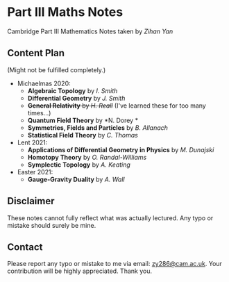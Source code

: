 # Part III Maths Notes
Cambridge Part III Mathematics Notes taken by *Zihan Yan*

## Content Plan

(Might not be fulfilled completely.)

- Michaelmas 2020:
  - **Algebraic Topology** by *I. Smith*
  - **Differential Geometry** by *J. Smith*
  - ~~**General Relativity** by *H. Reall*~~ (I've learned these for too many times...)
  - **Quantum Field Theory** by *N. Dorey *
  - **Symmetries, Fields and Particles** by *B. Allanach*
  - **Statistical Field Theory** by *C. Thomas* 
- Lent 2021:
  - **Applications of Differential Geometry in Physics** by *M. Dunajski*
  - **Homotopy Theory** by *O. Randal-Williams*
  - **Symplectic Topology** by *A. Keating*
- Easter 2021:
  - **Gauge-Gravity Duality** by *A. Wall*

## Disclaimer

These notes cannot fully reflect what was actually lectured. Any typo or mistake should surely be mine.

## Contact

Please report any typo or mistake to me via email: [zy286@cam.ac.uk](mailto:zy286@cam.ac.uk). Your contribution will be highly appreciated. Thank you.



